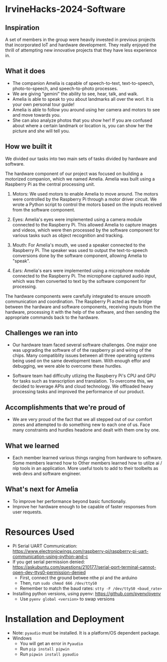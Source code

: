 # IrvineHacks-2024-Software

## Inspiration
A set of members in the group were heavily invested in previous projects that incorporated IoT and hardware development. They really enjoyed the thrill of attempting new innovative projects that they have less experience in. 

## What it does
- The companion Amelia is capable of speech-to-text, text-to-speech, photo-to-speech, and speech-to-photo processes. 
- We are giving "gemini" the ability to see, hear, talk, and walk.
- Amelia is able to speak to you about landmarks all over the worl. It is your own personal tour guide!
- Amelia is able to follow you around using her camera and motors to see and move towards you.
- She can also analyze photos that you show her! If you are confused about where a certain landmark or location is, you can show her the picture and she will tell you.

## How we built it
We divided our tasks into two main sets of tasks divided by hardware and software. 

The hardware component of our project was focused on building a motorized companion, which we named Amelia. Amelia was built using a Raspberry Pi as the central processing unit.

1. Motors: We used motors to enable Amelia to move around. The motors were controlled by the Raspberry Pi through a motor driver circuit. We wrote a Python script to control the motors based on the inputs received from the software component.

2. Eyes: Amelia's eyes were implemented using a camera module connected to the Raspberry Pi. This allowed Amelia to capture images and videos, which were then processed by the software component for various tasks such as object recognition and tracking.

3. Mouth: For Amelia's mouth, we used a speaker connected to the Raspberry Pi. The speaker was used to output the text-to-speech conversions done by the software component, allowing Amelia to "speak".

4. Ears: Amelia's ears were implemented using a microphone module connected to the Raspberry Pi. The microphone captured audio input, which was then converted to text by the software component for processing.

The hardware components were carefully integrated to ensure smooth communication and coordination. The Raspberry Pi acted as the bridge between the hardware and software components, receiving inputs from the hardware, processing it with the help of the software, and then sending the appropriate commands back to the hardware.

## Challenges we ran into
- Our hardware team faced several software challenges. One major one was upgrading the software of of the raspberry pi and wiring of the chips. Many compatiblity issues between all three operating systems being used on the same development team. With enough effor and debugging, we were able to overcome these hurdles.

- Software team had difficulty utlizing the Raspberry Pi's CPU and GPU for tasks such as transcription and translation. To overcome this, we decided to leverage APIs and cloud technology. We offloaded heavy processing tasks and improved the performance of our product. 

## Accomplishments that we're proud of
- We are very proud of the fact that we all stepped out of our comfort zones and attempted to do something new to each one of us. Face many constraints and hurdles headone and dealt with them one by one. 

## What we learned
- Each member learned various things ranging from hardware to software. Some members learned how to <insert hardware info here>
Other members learned how to utilze ai / nlp tools in an application. More useful tools to add to their toolbelts as web devs and software engineer. 


## What's next for Amelia
- To improve her performance beyond basic functionaliy. 
- Improve her hardware enough to be capable of faster responses from user requests. 

# Resources Used
* Pi Serial UART Communication: https://www.electronicwings.com/raspberry-pi/raspberry-pi-uart-communication-using-python-and-c
* If you get serial permission denied: https://askubuntu.com/questions/210177/serial-port-terminal-cannot-open-dev-ttys0-permission-denied
    * First, connect the ground betwee nthe pi and the arduino
    * Then, run `sudo chmod 666 /dev/ttyS0`
    * Remember to match the baud rates: `stty -F /dev/ttyS0 <baud_rate>`
* Installing python versions, using pyenv: https://github.com/pyenv/pyenv
    * Use `pyenv global <version>` to swap versions

# Installation and Deployment
* Note: `pyaudio` must be installed. It is a platform/OS dependent package.
* Windows
    * You will get an error in `Pyaudio`
    * Run `pip install pipwin`
    * Run `pipwin install pyaudio`
    